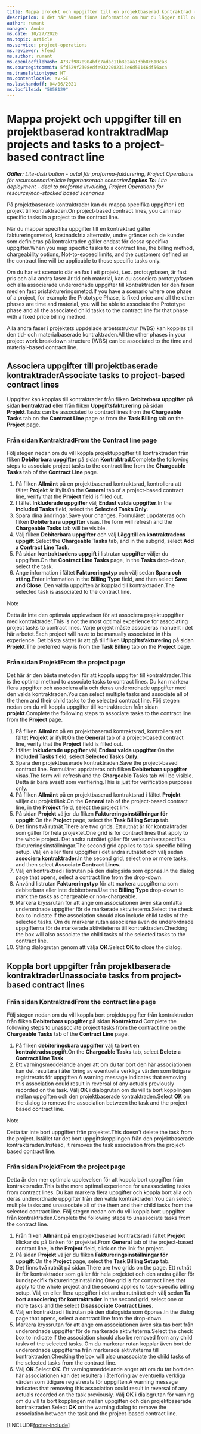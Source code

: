 ```yaml
---
title: Mappa projekt och uppgifter till en projektbaserad kontraktrad - lite
description: I det här ämnet finns information om hur du lägger till och tar bort projekt och uppgifter på en kontraktrad.
author: rumant
manager: Annbe
ms.date: 10/27/2020
ms.topic: article
ms.service: project-operations
ms.reviewer: kfend
ms.author: rumant
ms.openlocfilehash: 4737f9870904bfc7adac11b8e2aa13bb8c610ca3
ms.sourcegitcommit: 5fd529f2308edfe9322082313e6d50146df56aca
ms.translationtype: HT
ms.contentlocale: sv-SE
ms.lasthandoff: 04/06/2021
ms.locfileid: "5858129"
---
```

# <a name="map-projects-and-tasks-to-a-project-based-contract-line"></a><span data-ttu-id="511d8-103">Mappa projekt och uppgifter till en projektbaserad kontraktrad</span><span class="sxs-lookup"><span data-stu-id="511d8-103">Map projects and tasks to a project-based contract line</span></span> 

<span data-ttu-id="511d8-104">_**Gäller:** Lite-distribution - avtal för proforma-fakturering, Project Operations för resursscenarier/icke lagerbaserade scenarier_</span><span class="sxs-lookup"><span data-stu-id="511d8-104">_**Applies To:** Lite deployment - deal to proforma invoicing, Project Operations for resource/non-stocked based scenarios_</span></span>

<span data-ttu-id="511d8-105">På projektbaserade kontraktrader kan du mappa specifika uppgifter i ett projekt till kontraktraden.</span><span class="sxs-lookup"><span data-stu-id="511d8-105">On project-based contract lines, you can map specific tasks in a project to the contract line.</span></span>

<span data-ttu-id="511d8-106">När du mappar specifika uppgifter till en kontraktrad gäller faktureringsmetod, kostnadsfria alternativ, undre gränser och de kunder som definieras på kontraktraden gäller endast för dessa specifika uppgifter.</span><span class="sxs-lookup"><span data-stu-id="511d8-106">When you map specific tasks to a contract line, the billing method, chargeability options, Not-to-exceed limits, and the customers defined on the contract line will be applicable to those specific tasks only.</span></span>

<span data-ttu-id="511d8-107">Om du har ett scenario där en fas i ett projekt, t.ex. prototypfasen, är fast pris och alla andra faser är tid och material, kan du associera prototypfasen och alla associerade underordnade uppgifter till kontraktraden för den fasen med en fast prisfaktureringsmetod.</span><span class="sxs-lookup"><span data-stu-id="511d8-107">If you have a scenario where one phase of a project, for example the Prototype Phase, is fixed price and all the other phases are time and material, you will be able to associate the Prototype phase and all the associated child tasks to the contract line for that phase with a fixed price billing method.</span></span>

<span data-ttu-id="511d8-108">Alla andra faser i projektets uppdelade arbetsstruktur (WBS) kan kopplas till den tid- och materialbaserade kontraktraden.</span><span class="sxs-lookup"><span data-stu-id="511d8-108">All the other phases in your project work breakdown structure (WBS) can be associated to the time and material-based contract line.</span></span>

## <a name="associate-tasks-to-project-based-contract-lines"></a><span data-ttu-id="511d8-109">Associera uppgifter till projektbaserade kontraktrader</span><span class="sxs-lookup"><span data-stu-id="511d8-109">Associate tasks to project-based contract lines</span></span>

<span data-ttu-id="511d8-110">Uppgifter kan kopplas till kontraktrader från fliken **Debiterbara uppgifter** på sidan **kontraktrad** eller från fliken **Uppgiftsfakturering** på sidan **Projekt**.</span><span class="sxs-lookup"><span data-stu-id="511d8-110">Tasks can be associated to contract lines from the **Chargeable Tasks** tab on the **Contract Line** page or from the **Task Billing** tab on the **Project** page.</span></span>

### <a name="from-the-contract-line-page"></a><span data-ttu-id="511d8-111">Från sidan Kontraktrad</span><span class="sxs-lookup"><span data-stu-id="511d8-111">From the Contract line page</span></span>

<span data-ttu-id="511d8-112">Följ stegen nedan om du vill koppla projektuppgifter till kontraktraden från fliken **Debiterbara uppgifter** på sidan **Kontraktrad**.</span><span class="sxs-lookup"><span data-stu-id="511d8-112">Complete the following steps to associate project tasks to the contract line from the **Chargeable Tasks** tab of the **Contract Line** page.</span></span>

1. <span data-ttu-id="511d8-113">På fliken **Allmänt** på en projektbaserad kontraktsrad, kontrollera att fältet **Projekt** är ifyllt.</span><span class="sxs-lookup"><span data-stu-id="511d8-113">On the **General** tab of a project-based contract line, verify that the **Project** field is filled out.</span></span>
2. <span data-ttu-id="511d8-114">I fältet **Inkluderade uppgifter** välj **Endast valda uppgifter**.</span><span class="sxs-lookup"><span data-stu-id="511d8-114">In the **Included Tasks** field, select the **Selected Tasks Only**.</span></span>
3. <span data-ttu-id="511d8-115">Spara dina ändringar.</span><span class="sxs-lookup"><span data-stu-id="511d8-115">Save your changes.</span></span> <span data-ttu-id="511d8-116">Formuläret uppdateras och fliken **Debiterbara uppgifter** visas.</span><span class="sxs-lookup"><span data-stu-id="511d8-116">The form will refresh and the **Chargeable Tasks** tab will be visible.</span></span>
4. <span data-ttu-id="511d8-117">Välj fliken **Debiterbara uppgifter** och välj **Lägg till en kontraktradens uppgift**.</span><span class="sxs-lookup"><span data-stu-id="511d8-117">Select the **Chargeable Tasks** tab, and in the subgrid, select **Add a Contract Line Task**.</span></span>
5. <span data-ttu-id="511d8-118">På sidan **kontraktradens uppgift** i listrutan **uppgifter** väljer du uppgiften.</span><span class="sxs-lookup"><span data-stu-id="511d8-118">On the **Contract Line Tasks** page, in the **Tasks** drop-down, select the task.</span></span> 
6. <span data-ttu-id="511d8-119">Ange information i fältet **Faktureringstyp** och välj sedan **Spara och stäng**.</span><span class="sxs-lookup"><span data-stu-id="511d8-119">Enter information in the **Billing Type** field, and then select **Save and Close**.</span></span> <span data-ttu-id="511d8-120">Den valda uppgiften är kopplad till kontraktraden.</span><span class="sxs-lookup"><span data-stu-id="511d8-120">The selected task is associated to the contract line.</span></span>

> [!NOTE]
> <span data-ttu-id="511d8-121">Detta är inte den optimala upplevelsen för att associera projektuppgifter med kontraktrader.</span><span class="sxs-lookup"><span data-stu-id="511d8-121">This is not the most optimal experience for associating project tasks to contract lines.</span></span> <span data-ttu-id="511d8-122">Varje projekt måste associeras manuellt i det här arbetet.</span><span class="sxs-lookup"><span data-stu-id="511d8-122">Each project will have to be manually associated in this experience.</span></span> <span data-ttu-id="511d8-123">Det bästa sättet är att gå till fliken **Uppgiftsfakturering** på sidan **Projekt**.</span><span class="sxs-lookup"><span data-stu-id="511d8-123">The preferred way is from the **Task Billing** tab on the **Project** page.</span></span>

### <a name="from-the-project-page"></a><span data-ttu-id="511d8-124">Från sidan Projekt</span><span class="sxs-lookup"><span data-stu-id="511d8-124">From the project page</span></span>

<span data-ttu-id="511d8-125">Det här är den bästa metoden för att koppla uppgifter till kontraktrader.</span><span class="sxs-lookup"><span data-stu-id="511d8-125">This is the optimal method to associate tasks to contract lines.</span></span> <span data-ttu-id="511d8-126">Du kan markera flera uppgifter och associera alla och deras underordnade uppgifter med den valda kontraktraden.</span><span class="sxs-lookup"><span data-stu-id="511d8-126">You can select multiple tasks and associate all of the them and their child tasks to the selected contract line.</span></span> <span data-ttu-id="511d8-127">Följ stegen nedan om du vill koppla uppgifter till kontraktraden från sidan **projekt**.</span><span class="sxs-lookup"><span data-stu-id="511d8-127">Complete the following steps to associate tasks to the contract line from the **Project** page.</span></span>

1. <span data-ttu-id="511d8-128">På fliken **Allmänt** på en projektbaserad kontraktsrad, kontrollera att fältet **Projekt** är ifyllt.</span><span class="sxs-lookup"><span data-stu-id="511d8-128">On the **General** tab of a project-based contract line, verify that the **Project** field is filled out.</span></span>
2. <span data-ttu-id="511d8-129">I fältet **Inkluderade uppgifter** välj **Endast valda uppgifter**.</span><span class="sxs-lookup"><span data-stu-id="511d8-129">On the **Included Tasks** field, select **Selected Tasks Only**.</span></span>
3. <span data-ttu-id="511d8-130">Spara den projektbaserade kontraktraden.</span><span class="sxs-lookup"><span data-stu-id="511d8-130">Save the project-based contract line.</span></span> <span data-ttu-id="511d8-131">Formuläret uppdateras och fliken **Debiterbara uppgifter** visas.</span><span class="sxs-lookup"><span data-stu-id="511d8-131">The form will refresh and the **Chargeable Tasks** tab will be visible.</span></span> <span data-ttu-id="511d8-132">Detta är bara avsett som verifiering.</span><span class="sxs-lookup"><span data-stu-id="511d8-132">This is just for verification purposes only.</span></span>
4. <span data-ttu-id="511d8-133">På fliken **Allmänt** på en projektbaserad kontraktsrad i fältet **Projekt** väljer du projektlänk.</span><span class="sxs-lookup"><span data-stu-id="511d8-133">On the **General** tab of the project-based contract line, in the **Project** field, select the project link.</span></span>
5. <span data-ttu-id="511d8-134">På sidan **Projekt** väljer du fliken **Faktureringsinställningar för uppgift**.</span><span class="sxs-lookup"><span data-stu-id="511d8-134">On the **Project** page, select the **Task Billing Setup** tab.</span></span>
6. <span data-ttu-id="511d8-135">Det finns två rutnät.</span><span class="sxs-lookup"><span data-stu-id="511d8-135">There are two grids.</span></span> <span data-ttu-id="511d8-136">Ett rutnät är för kontraktrader som gäller för hela projektet.</span><span class="sxs-lookup"><span data-stu-id="511d8-136">One grid is for contract lines that apply to the whole project.</span></span> <span data-ttu-id="511d8-137">Det andra rutnätet gäller för verksamhetsspecifika faktureringsinställningar.</span><span class="sxs-lookup"><span data-stu-id="511d8-137">The second grid applies to task-specific billing setup.</span></span> <span data-ttu-id="511d8-138">Välj en eller flera uppgifter i det andra rutnätet och välj sedan **associera kontraktrader**.</span><span class="sxs-lookup"><span data-stu-id="511d8-138">In the second grid, select one or more tasks, and then select **Associate Contract Lines**.</span></span>
7. <span data-ttu-id="511d8-139">Välj en kontraktrad i listrutan på den dialogsida som öppnas.</span><span class="sxs-lookup"><span data-stu-id="511d8-139">In the dialog page that opens, select a contract line from the drop-down.</span></span>
8. <span data-ttu-id="511d8-140">Använd listrutan **Faktureringstyp** för att markera uppgifterna som debiterbara eller inte debiterbara.</span><span class="sxs-lookup"><span data-stu-id="511d8-140">Use the **Billing Type** drop-down to mark the tasks as chargeable or non-chargeable.</span></span>
9. <span data-ttu-id="511d8-141">Markera kryssrutan för att ange om associationen även ska omfatta underordnade uppgifter för de markerade aktiviteterna.</span><span class="sxs-lookup"><span data-stu-id="511d8-141">Select the check box to indicate if the association should also include child tasks of the selected tasks.</span></span> <span data-ttu-id="511d8-142">Om du markerar rutan associeras även de underordnade uppgifterna för de markerade aktiviteterna till kontraktraden.</span><span class="sxs-lookup"><span data-stu-id="511d8-142">Checking the box will also associate the child tasks of the selected tasks to the contract line.</span></span>
10. <span data-ttu-id="511d8-143">Stäng dialogrutan genom att välja **OK**.</span><span class="sxs-lookup"><span data-stu-id="511d8-143">Select **OK** to close the dialog.</span></span>

## <a name="unassociate-tasks-from-project-based-contract-lines"></a><span data-ttu-id="511d8-144">Koppla bort uppgifter från projektbaserade kontraktrader</span><span class="sxs-lookup"><span data-stu-id="511d8-144">Unassociate tasks from project-based contract lines</span></span>

### <a name="from-the-contract-line-page"></a><span data-ttu-id="511d8-145">Från sidan Kontraktrad</span><span class="sxs-lookup"><span data-stu-id="511d8-145">From the contract line page</span></span>

<span data-ttu-id="511d8-146">Följ stegen nedan om du vill koppla bort projektuppgifter från kontraktraden från fliken **Debiterbara uppgifter** på sidan **Kontraktrad**.</span><span class="sxs-lookup"><span data-stu-id="511d8-146">Complete the following steps to unassociate project tasks from the contract line on the **Chargeable Tasks** tab of the **Contract Line** page.</span></span>

1. <span data-ttu-id="511d8-147">På fliken **debiteringsbara uppgifter** välj **ta bort en kontraktradsuppgift**.</span><span class="sxs-lookup"><span data-stu-id="511d8-147">On the **Chargeable Tasks** tab, select **Delete a Contract Line Task**.</span></span>
2. <span data-ttu-id="511d8-148">Ett varningsmeddelande anger att om du tar bort den här associationen kan det resultera i återföring av eventuella verkliga värden som tidigare registrerats för uppgiften.</span><span class="sxs-lookup"><span data-stu-id="511d8-148">A warning message indicates that removing this association could result in reversal of any actuals previously recorded on the task.</span></span> <span data-ttu-id="511d8-149">Välj **OK** i dialogrutan om du vill ta bort kopplingen mellan uppgiften och den projektbaserade kontraktraden.</span><span class="sxs-lookup"><span data-stu-id="511d8-149">Select **OK** on the dialog to remove the association between the task and the project-based contract line.</span></span> 

> [!NOTE]
> <span data-ttu-id="511d8-150">Detta tar inte bort uppgiften från projektet.</span><span class="sxs-lookup"><span data-stu-id="511d8-150">This doesn't delete the task from the project.</span></span> <span data-ttu-id="511d8-151">Istället tar det bort uppgiftskopplingen från den projektbaserade kontraktsraden.</span><span class="sxs-lookup"><span data-stu-id="511d8-151">Instead, it removes the task association from the project-based contract line.</span></span>

### <a name="from-the-project-page"></a><span data-ttu-id="511d8-152">Från sidan Projekt</span><span class="sxs-lookup"><span data-stu-id="511d8-152">From the project page</span></span>

<span data-ttu-id="511d8-153">Detta är den mer optimala upplevelsen för att koppla bort uppgifter från kontraktsrader.</span><span class="sxs-lookup"><span data-stu-id="511d8-153">This is the more optimal experience for unassociating tasks from contract lines.</span></span> <span data-ttu-id="511d8-154">Du kan markera flera uppgifter och koppla bort alla och deras underordnade uppgifter från den valda kontraktraden.</span><span class="sxs-lookup"><span data-stu-id="511d8-154">You can select multiple tasks and unassociate all of the them and their child tasks from the selected contract line.</span></span> <span data-ttu-id="511d8-155">Följ stegen nedan om du vill koppla bort uppgifter från kontraktraden.</span><span class="sxs-lookup"><span data-stu-id="511d8-155">Complete the following steps to unassociate tasks from the contract line.</span></span>

1. <span data-ttu-id="511d8-156">Från fliken **Allmänt** på en projektbaserad kontraktsrad i fältet **Projekt** klickar du på länken för projektet.</span><span class="sxs-lookup"><span data-stu-id="511d8-156">From **General** tab of the project-based contract line, in the **Project** field, click on the link for project.</span></span>
2. <span data-ttu-id="511d8-157">På sidan **Projekt** väljer du fliken **Faktureringsinställningar för uppgift**.</span><span class="sxs-lookup"><span data-stu-id="511d8-157">On the **Project** page, select the **Task Billing Setup** tab.</span></span>
3. <span data-ttu-id="511d8-158">Det finns två rutnät på sidan.</span><span class="sxs-lookup"><span data-stu-id="511d8-158">There are two grids on the page.</span></span> <span data-ttu-id="511d8-159">Ett rutnät är för kontraktrader som gäller för hela projektet och den andra gäller för kundspecifik faktureringsinställning.</span><span class="sxs-lookup"><span data-stu-id="511d8-159">One grid is for contract lines that apply to the whole project and the second applies to task-specific billing setup.</span></span> <span data-ttu-id="511d8-160">Välj en eller flera uppgifter i det andra rutnätet och välj sedan **Ta bort associering för kontraktrader**.</span><span class="sxs-lookup"><span data-stu-id="511d8-160">In the second grid, select one or more tasks and the select **Disassociate Contract Lines**.</span></span>
4. <span data-ttu-id="511d8-161">Välj en kontraktrad i listrutan på den dialogsida som öppnas.</span><span class="sxs-lookup"><span data-stu-id="511d8-161">In the  dialog page that opens, select a contract line from the drop-down.</span></span>
5. <span data-ttu-id="511d8-162">Markera kryssrutan för att ange om associationen även ska tas bort från underordnade uppgifter för de markerade aktiviteterna.</span><span class="sxs-lookup"><span data-stu-id="511d8-162">Select the check box to indicate if the association should also be removed from any child tasks of the selected tasks.</span></span> <span data-ttu-id="511d8-163">Om du markerar rutan kopplar även bort de underordnade uppgifterna från markerade aktiviteterna till kontraktraden.</span><span class="sxs-lookup"><span data-stu-id="511d8-163">Checking the box will also unassociate the child tasks of the selected tasks from the contract line.</span></span>
6. <span data-ttu-id="511d8-164">Välj **OK**.</span><span class="sxs-lookup"><span data-stu-id="511d8-164">Select **OK**.</span></span> <span data-ttu-id="511d8-165">Ett varningsmeddelande anger att om du tar bort den här associationen kan det resultera i återföring av eventuella verkliga värden som tidigare registrerats för uppgiften.</span><span class="sxs-lookup"><span data-stu-id="511d8-165">A warning message indicates that removing this association could result in reversal of any actuals recorded on the task previously.</span></span> <span data-ttu-id="511d8-166">Välj **OK** i dialogrutan för varning om du vill ta bort kopplingen mellan uppgiften och den projektbaserade kontraktraden.</span><span class="sxs-lookup"><span data-stu-id="511d8-166">Select **OK** on the warning dialog to remove the association between the task and the project-based contract line.</span></span>


[!INCLUDE[footer-include](../../includes/footer-banner.md)]
